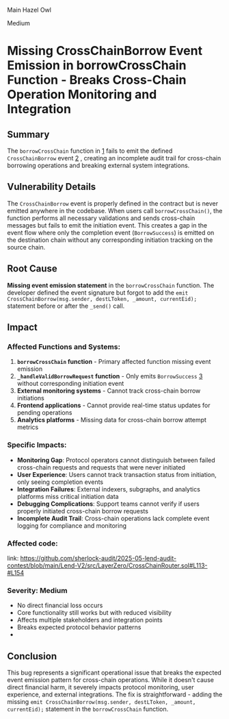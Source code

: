 Main Hazel Owl

Medium

# Missing CrossChainBorrow Event Emission in borrowCrossChain Function - Breaks Cross-Chain Operation Monitoring and Integration

## Summary
The `borrowCrossChain` function in [1](#2-0)  fails to emit the defined `CrossChainBorrow` event [2](#2-1) , creating an incomplete audit trail for cross-chain borrowing operations and breaking external system integrations.

## Vulnerability Details
The `CrossChainBorrow` event is properly defined in the contract but is never emitted anywhere in the codebase. When users call `borrowCrossChain()`, the function performs all necessary validations and sends cross-chain messages but fails to emit the initiation event. This creates a gap in the event flow where only the completion event (`BorrowSuccess`) is emitted on the destination chain without any corresponding initiation tracking on the source chain.

## Root Cause
**Missing event emission statement** in the `borrowCrossChain` function. The developer defined the event signature but forgot to add the `emit CrossChainBorrow(msg.sender, destLToken, _amount, currentEid);` statement before or after the `_send()` call.

## Impact

### Affected Functions and Systems:
1. **`borrowCrossChain` function** - Primary affected function missing event emission
2. **`_handleValidBorrowRequest` function** - Only emits `BorrowSuccess` [3](#2-2)  without corresponding initiation event
3. **External monitoring systems** - Cannot track cross-chain borrow initiations
4. **Frontend applications** - Cannot provide real-time status updates for pending operations
5. **Analytics platforms** - Missing data for cross-chain borrow attempt metrics

### Specific Impacts:
- **Monitoring Gap**: Protocol operators cannot distinguish between failed cross-chain requests and requests that were never initiated
- **User Experience**: Users cannot track transaction status from initiation, only seeing completion events
- **Integration Failures**: External indexers, subgraphs, and analytics platforms miss critical initiation data
- **Debugging Complications**: Support teams cannot verify if users properly initiated cross-chain borrow requests
- **Incomplete Audit Trail**: Cross-chain operations lack complete event logging for compliance and monitoring
 
### Affected code:
link:
      https://github.com/sherlock-audit/2025-05-lend-audit-contest/blob/main/Lend-V2/src/LayerZero/CrossChainRouter.sol#L113-#L154
         
### Severity: Medium
- No direct financial loss occurs
- Core functionality still works but with reduced visibility
- Affects multiple stakeholders and integration points
- Breaks expected protocol behavior patterns
-

## Conclusion
This bug represents a significant operational issue that breaks the expected event emission pattern for cross-chain operations. While it doesn't cause direct financial harm, it severely impacts protocol monitoring, user experience, and external integrations. The fix is straightforward - adding the missing `emit CrossChainBorrow(msg.sender, destLToken, _amount, currentEid);` statement in the `borrowCrossChain` function.